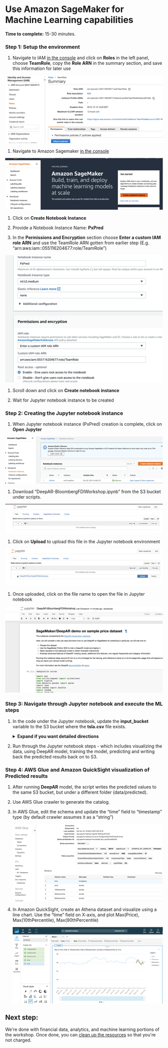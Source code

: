 # Use Amazon SageMaker for Machine Learning capabilities

**Time to complete:** 15-30 minutes.

### Step 1: Setup the environment

1. Navigate to IAM [in the console](https://console.aws.amazon.com/iam) and click on **Roles** in the left panel, choose **TeamRole**, copy the **Role ARN** in the summary section, and save this information for later use

  ![IAM TeamRoleARN for SM](assets/IAMTeamRoleARNForSM.png)

1. Navigate to Amazon Sagemaker [in the console](https://console.aws.amazon.com/sagemaker)

  ![SM Initial screen](assets/SMInitScreen.png)

1. Click on **Create Notebook Instance**

1. Provide a Notebook Instance Name: **PxPred**

1. In the **Permissions and Encryption** section choose **Enter a custom IAM role ARN** and use the TeamRole ARN gotten from earlier step (E.g. “arn:aws:iam::055116204677:role/TeamRole”)

  ![Image](assets/SMCreateNotebookInstance.png)

1. Scroll down and click on **Create notebook instance**

1. Wait for Jupyter notebook instance to be created

### Step 2: Creating the Jupyter notebook instance

1. When Jupyter notebook instance (PxPred) creation is complete, click on **Open Jupyter**

  ![Image](assets/SMOpenJupyter.png)

1. Download “DeepAR-BloombergFDIWorkshop.ipynb” from the S3 bucket under scripts.

  ![Image](assets/SMJupyterPreUpload.png)

1. Click on **Upload** to upload this file in the Jupyter notebook environment

  ![Image](assets/SMJupyterUpload.png)

1. Once uploaded, click on the file name to open the file in Jupyter notebook

  ![Image](assets/SMJupyterNotebook.png)

### Step 3: Navigate through Jupyter notebook and execute the ML steps

1. In the code under the Jupyter notebook, update the **input_bucket** variable to the S3 bucket where the **tsla.csv** file exists.
    <details>
    <summary><strong>Expand if you want detailed directions</strong></summary><p>

    Check the data contents in S3 by following these steps:

    1. Navigate to Amazon S3 [in the console](https://console.aws.amazon.com/s3)
    1. Click on the **mod-...-simplebucket-...** bucket
    1. Copy the name
    </p></details>

 2. Run through the Jupyter notebook steps - which includes visualizing the data, using DeepAR model, training the model, predicting and writing back the predicted results back on to S3.

### Step 4: AWS Glue and Amazon QuickSight visualization of Predicted results

1. After running **DeepAR** model, the script writes the predicted values to the same S3 bucket, but under a different folder (data/predicted).

1. Use AWS Glue crawler to generate the catalog.

1. In AWS Glue, edit the schema and update the “time” field to “timestamp” type (by default crawler assumes it as a “string”)

    ![Image](assets/SMPricePredictedTimeDataType.png)

1. In Amazon QuickSight, create an Athena dataset and visualize using a line chart. Use the “time” field on X-axis, and plot Max(Price), Max(10thPercentile), Max(90thPercentile)

    ![Image](assets/QuickSightPredictedView.png)

## Next step:

We're done with financial data, analytics, and machine learning portions of the workshop. Once done, you can [clean up the resources](../6_Cleanup) so that you're not charged.
